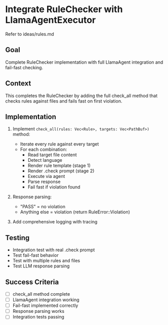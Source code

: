 # Integrate RuleChecker with LlamaAgentExecutor

Refer to ideas/rules.md

## Goal

Complete RuleChecker implementation with full LlamaAgent integration and fail-fast checking.

## Context

This completes the RuleChecker by adding the full check_all method that checks rules against files and fails fast on first violation.

## Implementation

1. Implement `check_all(rules: Vec<Rule>, targets: Vec<PathBuf>)` method:
   - Iterate every rule against every target
   - For each combination:
     - Read target file content
     - Detect language
     - Render rule template (stage 1)
     - Render .check prompt (stage 2)
     - Execute via agent
     - Parse response
     - Fail fast if violation found
   
2. Response parsing:
   - "PASS" = no violation
   - Anything else = violation (return RuleError::Violation)
   
3. Add comprehensive logging with tracing

## Testing

- Integration test with real .check prompt
- Test fail-fast behavior
- Test with multiple rules and files
- Test LLM response parsing

## Success Criteria

- [ ] check_all method complete
- [ ] LlamaAgent integration working
- [ ] Fail-fast implemented correctly
- [ ] Response parsing works
- [ ] Integration tests passing
